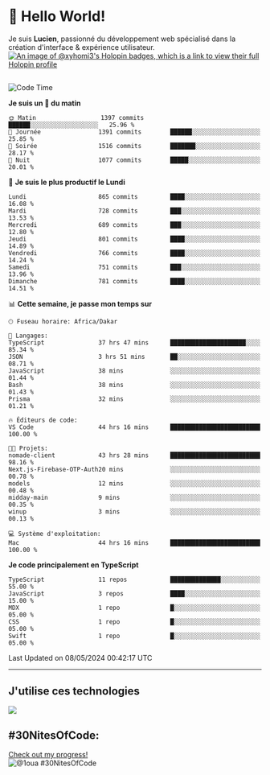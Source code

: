 # 👋 Hello World!

Je suis **Lucien**, passionné du développement web spécialisé dans la création d'interface & expérience utilisateur.
[![An image of @xyhomi3's Holopin badges, which is a link to view their full Holopin profile](https://holopin.me/xyhomi3)](https://holopin.io/@xyhomi3)

##

<!--START_SECTION:waka-->
![Code Time](http://img.shields.io/badge/Code%20Time-1%2C139%20hrs%2035%20mins-blue)

**Je suis un 🐤 du matin** 

```text
🌞 Matin                  1397 commits        ██████░░░░░░░░░░░░░░░░░░░   25.96 % 
🌆 Journée                1391 commits        ██████░░░░░░░░░░░░░░░░░░░   25.85 % 
🌃 Soirée                 1516 commits        ███████░░░░░░░░░░░░░░░░░░   28.17 % 
🌙 Nuit                   1077 commits        █████░░░░░░░░░░░░░░░░░░░░   20.01 % 
```
📅 **Je suis le plus productif le Lundi** 

```text
Lundi                    865 commits         ████░░░░░░░░░░░░░░░░░░░░░   16.08 % 
Mardi                    728 commits         ███░░░░░░░░░░░░░░░░░░░░░░   13.53 % 
Mercredi                 689 commits         ███░░░░░░░░░░░░░░░░░░░░░░   12.80 % 
Jeudi                    801 commits         ████░░░░░░░░░░░░░░░░░░░░░   14.89 % 
Vendredi                 766 commits         ████░░░░░░░░░░░░░░░░░░░░░   14.24 % 
Samedi                   751 commits         ███░░░░░░░░░░░░░░░░░░░░░░   13.96 % 
Dimanche                 781 commits         ████░░░░░░░░░░░░░░░░░░░░░   14.51 % 
```


📊 **Cette semaine, je passe mon temps sur** 

```text
🕑︎ Fuseau horaire: Africa/Dakar

💬 Langages: 
TypeScript               37 hrs 47 mins      █████████████████████░░░░   85.34 % 
JSON                     3 hrs 51 mins       ██░░░░░░░░░░░░░░░░░░░░░░░   08.71 % 
JavaScript               38 mins             ░░░░░░░░░░░░░░░░░░░░░░░░░   01.44 % 
Bash                     38 mins             ░░░░░░░░░░░░░░░░░░░░░░░░░   01.43 % 
Prisma                   32 mins             ░░░░░░░░░░░░░░░░░░░░░░░░░   01.21 % 

🔥 Éditeurs de code: 
VS Code                  44 hrs 16 mins      █████████████████████████   100.00 % 

🐱‍💻 Projets: 
nomade-client            43 hrs 28 mins      █████████████████████████   98.16 % 
Next.js-Firebase-OTP-Auth20 mins             ░░░░░░░░░░░░░░░░░░░░░░░░░   00.78 % 
models                   12 mins             ░░░░░░░░░░░░░░░░░░░░░░░░░   00.48 % 
midday-main              9 mins              ░░░░░░░░░░░░░░░░░░░░░░░░░   00.35 % 
winup                    3 mins              ░░░░░░░░░░░░░░░░░░░░░░░░░   00.13 % 

💻 Système d'exploitation: 
Mac                      44 hrs 16 mins      █████████████████████████   100.00 % 
```

**Je code principalement en TypeScript** 

```text
TypeScript               11 repos            ██████████████░░░░░░░░░░░   55.00 % 
JavaScript               3 repos             ████░░░░░░░░░░░░░░░░░░░░░   15.00 % 
MDX                      1 repo              █░░░░░░░░░░░░░░░░░░░░░░░░   05.00 % 
CSS                      1 repo              █░░░░░░░░░░░░░░░░░░░░░░░░   05.00 % 
Swift                    1 repo              █░░░░░░░░░░░░░░░░░░░░░░░░   05.00 % 
```




 Last Updated on 08/05/2024 00:42:17 UTC
<!--END_SECTION:waka-->
---

## J'utilise ces technologies

<p align="left">
  <a href="https://skillicons.dev">
    <img src="https://skillicons.dev/icons?i=ts,js,md,scss,tailwind,react,redux,docker,express,astro,vite,nextjs,vercel,figma,ableton" />
  </a>
</p>

## #30NitesOfCode:
  [Check out my progress!](https://www.codedex.io/@1oua/30-nites-of-code)  
  ![@1oua #30NitesOfCode](https://www.codedex.io/api/petStatus?user=1oua)
